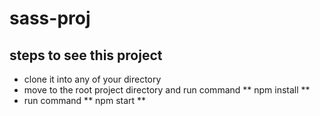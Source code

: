 # sass-proj

## steps to see this project
   * clone it into any of your directory
   * move to the root project directory and run command ** npm install **
   * run command ** npm start **
